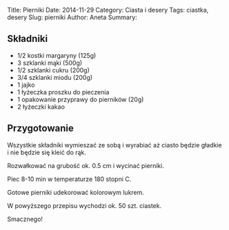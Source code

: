 Title: Pierniki
Date: 2014-11-29
Category: Ciasta i desery
Tags: ciastka, desery
Slug: pierniki
Author: Aneta
Summary: 

## Składniki

- 1/2 kostki margaryny (125g)
- 3 szklanki mąki (500g)
- 1/2 szklanki cukru (200g)
- 3/4 szklanki miodu (200g)
- 1 jajko
- 1 łyżeczka proszku do pieczenia
- 1 opakowanie przyprawy do pierników (20g)
- 2 łyżeczki kakao

## Przygotowanie

Wszystkie składniki wymieszać ze sobą i wyrabiać aż ciasto będzie gładkie i nie będzie się kleić do rąk. 

Rozwałkować na grubość ok. 0.5 cm i wycinać pierniki. 

Piec 8-10 min w temperaturze 180 stopni C.

Gotowe pierniki udekorować kolorowym lukrem.

W powyższego przepisu wychodzi ok. 50 szt. ciastek.

Smacznego!